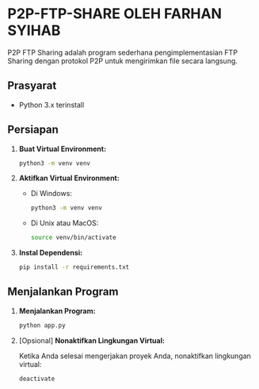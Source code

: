 # P2P-FTP-SHARE OLEH FARHAN SYIHAB

P2P FTP Sharing adalah program sederhana pengimplementasian FTP Sharing dengan protokol P2P untuk mengirimkan file secara langsung.

## Prasyarat

- Python 3.x terinstall

## Persiapan

1. **Buat Virtual Environment:**

     ``` bash
     python3 -m venv venv
     ```

2. **Aktifkan Virtual Environment:**

     - Di Windows:

        ```bash
        python3 -m venv venv
        ```

     - Di Unix atau MacOS:

        ```bash
        source venv/bin/activate
        ```

3. **Instal Dependensi:**

    ```bash
    pip install -r requirements.txt
    ```

## Menjalankan Program

1. **Menjalankan Program:**

    ```bash
    python app.py
    ```

2. [Opsional] **Nonaktifkan Lingkungan Virtual:**

     Ketika Anda selesai mengerjakan proyek Anda, nonaktifkan lingkungan virtual:

    ```bash
    deactivate
    ```